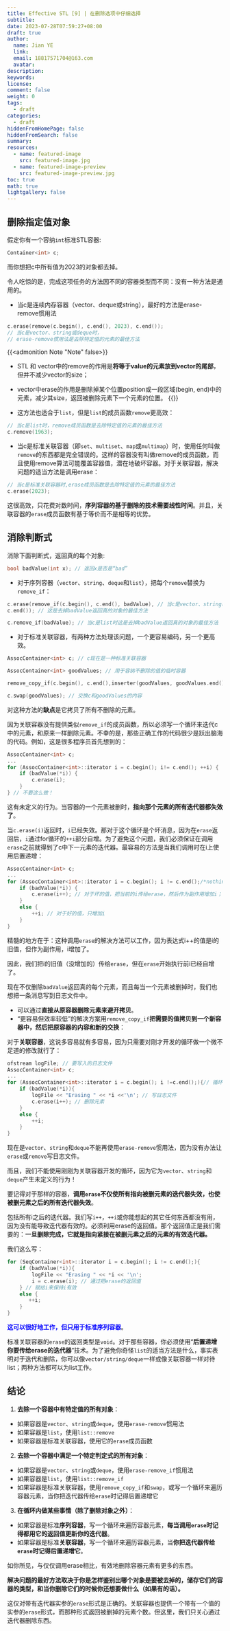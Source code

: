 ```yaml
---
title: Effective STL [9] | 在删除选项中仔细选择
subtitle:
date: 2023-07-28T07:59:27+08:00
draft: true
author:
  name: Jian YE
  link:
  email: 18817571704@163.com
  avatar:
description:
keywords:
license:
comment: false
weight: 0
tags:
  - draft
categories:
  - draft
hiddenFromHomePage: false
hiddenFromSearch: false
summary:
resources:
  - name: featured-image
    src: featured-image.jpg
  - name: featured-image-preview
    src: featured-image-preview.jpg
toc: true
math: true
lightgallery: false
---
```


<!-- {{< admonition quote "quote" false >}}
note abstract info tip success question warning failure danger bug example quote
{{< /admonition >}} -->

<!--more-->


## 删除指定值对象
假定你有一个容纳`int`标准STL容器:

```c++
Container<int> c;
```

而你想把c中所有值为2023的对象都去掉。

令人吃惊的是，完成这项任务的方法因不同的容器类型而不同：没有一种方法是通用的。

 - 当c是连续内存容器（vector、deque或string），最好的方法是erase-remove惯用法

```c++
c.erase(remove(c.begin(), c.end(), 2023), c.end());
// 当c是vector、string或deque时，
// erase-remove惯用法是去除特定值的元素的最佳方法
```
{{<admonition Note "Note" false>}}
- STL 和 vector中的remove的作用是**将等于value的元素放到vector的尾部**，但并不减少vector的size；
- vector中erase的作用是删除掉某个位置position或一段区域(begin, end)中的元素，减少其size，返回被删除元素下一个元素的位置。
{{</admonition>}}

 - 这方法也适合于`list`，但是`list`的成员函数`remove`更高效：
  ```c++
  // 当c是list时，remove成员函数是去除特定值的元素的最佳方法
  c.remove(1963);
  ```

- 当c是标准关联容器（即`set`、`multiset`、`map`或`multimap`）时，使用任何叫做`remove`的东西都是完全错误的。这样的容器没有叫做remove的成员函数，而且使用remove算法可能覆盖容器值，潜在地破坏容器。对于关联容器，解决问题的适当方法是调用erase：

```c++
// 当c是标准关联容器时,erase成员函数是去除特定值的元素的最佳方法
c.erase(2023);
```
这很高效，只花费对数时间，**序列容器的基于删除的技术需要线性时间**。并且，关联容器的`erase`成员函数有基于等价而不是相等的优势。

## 消除判断式

消除下面判断式，返回真的每个对象:

```c++
bool badValue(int x); // 返回x是否是“bad”
```

- 对于序列容器（`vector`、`string`、`deque`和`list`），把每个`remove`替换为`remove_if`：

```c++
c.erase(remove_if(c.begin(), c.end(), badValue), // 当c是vector、string或deque时
c.end()); // 这是去掉badValue返回真的对象的最佳方法

c.remove_if(badValue); // 当c是list时这是去掉badValue返回真的对象的最佳方法
```

- 对于标准关联容器，有两种方法处理该问题，一个更容易编码，另一个更高效。

```c++
AssocContainer<int> c; // c现在是一种标准关联容器

AssocContainer<int> goodValues; // 用于容纳不删除的值的临时容器

remove_copy_if(c.begin(), c.end(),inserter(goodValues, goodValues.end()), badValue);

c.swap(goodValues); // 交换c和goodValues的内容
```

对这种方法的**缺点**是它拷贝了所有不删除的元素。

因为关联容器没有提供类似`remove_if`的成员函数，所以必须写一个循环来迭代c中的元素，和原来一样删除元素。不幸的是，那些正确工作的代码很少是跃出脑海的代码。例如，这是很多程序员首先想到的：
```c++
AssocContainer<int> c;
...
for (AssocContainer<int>::iterator i = c.begin(); i!= c.end(); ++i) {  // 清晰，直截了当而漏洞百出的,用于删除c中badValue返回真的每个元素的代码
    if (badValue(*i)) {
        c.erase(i);
    }
} // 不要这么做！
```

这有未定义的行为。当容器的一个元素被删时，**指向那个元素的所有迭代器都失效了**。

当`c.erase(i)`返回时，`i`已经失效。那对于这个循环是个坏消息，因为在`erase`返回后，`i`通过for循环的`++i`部分自增。为了避免这个问题，我们必须保证在调用`erase`之前就得到了c中下一元素的迭代器。最容易的方法是当我们调用时在i上使用后置递增：

```c++
AssocContainer<int> c;
...
for (AssocContainer<int>::iterator i = c.begin(); i != c.end();/*nothing*/ ){// for循环的第三部分是空的；i现在在下面自增
    if (badValue(*i)) {
        c.erase(i++); // 对于坏的值，把当前的i传给erase，然后作为副作用增加i；
    }
    else {
        ++i; // 对于好的值，只增加i
    }
}
```

精髓的地方在于：这种调用`erase`的解决方法可以工作，因为表达式i++的值是i的旧值，但作为副作用，i增加了。

因此，我们把i的旧值（没增加的）传给`erase`，但在`erase`开始执行前i已经自增了。

现在不仅删除`badValue`返回真的每个元素，而且每当一个元素被删掉时，我们也想把一条消息写到日志文件中。

 - 可以通过**直接从原容器删除元素来避开拷贝**。
 - “更容易但效率较低”的解决方案用`remove_copy_if`**把需要的值拷贝到一个新容器中，然后把原容器的内容和新的交换**：

对于**关联容器**，这说多容易就有多容易，因为只需要对刚才开发的循环做一个微不足道的修改就行了：

```c++
ofstream logFile; // 要写入的日志文件
AssocContainer<int> c;
...
for (AssocContainer<int>::iterator i = c.begin(); i !=c.end();){// 循环条件和前面一样
    if (badValue(*i)){
        logFile << "Erasing " << *i <<'\n'; // 写日志文件
        c.erase(i++); // 删除元素
    }
    else {
        ++i;
    }
}
```

现在是`vector`、`string`和`deque`不能再使用`erase-remove`惯用法，因为没有办法让`erase`或`remove`写日志文件。

而且，我们不能使用刚刚为关联容器开发的循环，因为它为`vector`、`string`和`deque`产生未定义的行为！

要记得对于那样的容器，**调用`erase`不仅使所有指向被删元素的迭代器失效，也使被删元素之后的所有迭代器失效**。

包括所有i之后的迭代器。我们写`i++`，`++i`或你能想起的其它任何东西都没有用，因为没有能导致迭代器有效的。必须利用erase的返回值。那个返回值正是我们需要的：**一旦删除完成，它就是指向紧接在被删元素之后的元素的有效迭代器。**

我们这么写：
```c++
for (SeqContainer<int>::iterator i = c.begin(); i != c.end();){
    if (badValue(*i)){
        logFile << "Erasing " << *i << '\n';
        i = c.erase(i); // 通过把erase的返回值
    } // 赋给i来保持i有效
    else {
       ++i;
    }
}
```

**<font color=blue>这可以很好地工作，但只用于标准序列容器</font>**。

标准关联容器的`erase`的返回类型是`void`。对于那些容器，你必须使用“**后置递增你要传给erase的迭代器**”技术。为了避免你奇怪`list`的适当方法是什么，事实表明对于迭代和删除，你可以像`vector/string/deque`一样或像关联容器一样对待list；两种方法都可以为list工作。

## 结论

1. **去除一个容器中有特定值的所有对象**：
- 如果容器是`vector`、`string`或`deque`，使用`erase-remove`惯用法
- 如果容器是`list`，使用`list::remove`
- 如果容器是标准关联容器，使用它的`erase`成员函数
2. **去除一个容器中满足一个特定判定式的所有对象**：
- 如果容器是`vector`、`string`或`deque`，使用`erase-remove_if`惯用法
- 如果容器是`list`，使用`list::remove_if`
- 如果容器是标准关联容器，使用`remove_copy_if`和`swap`，或写一个循环来遍历容器元素，当你把迭代器传给`erase`时记得后置递增它
3. **在循环内做某些事情（除了删除对象之外）**：
- 如果容器是标准**序列容器**，写一个循环来遍历容器元素，**每当调用`erase`时记得都用它的返回值更新你的迭代器**。
- 如果容器是标准**关联容器**，写一个循环来遍历容器元素，当**你把迭代器传给`erase`时记得后置递增它**。

如你所见，与仅仅调用erase相比，有效地删除容器元素有更多的东西。

**解决问题的最好方法取决于你是怎样鉴别出哪个对象是要被去掉的，储存它们的容器的类型，和当你删除它们的时候你还想要做什么（如果有的话）。**

这仅对带有迭代器实参的`erase`形式是正确的。关联容器也提供一个带有一个值的实参的`erase`形式，而那种形式返回被删掉的元素个数。但这里，我们只关心通过迭代器删除东西。